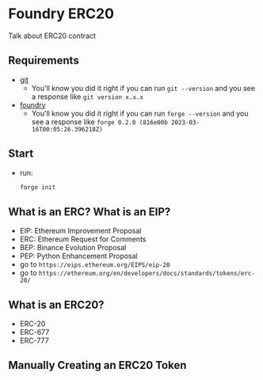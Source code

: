 # Foundry ERC20

Talk about ERC20 contract

## Requirements

- [git](https://git-scm.com/book/en/v2/Getting-Started-Installing-Git)
  - You'll know you did it right if you can run `git --version` and you see a response like `git version x.x.x`
- [foundry](https://getfoundry.sh/)
  - You'll know you did it right if you can run `forge --version` and you see a response like `forge 0.2.0 (816e00b 2023-03-16T00:05:26.396218Z)`

## Start

- run:
  ```bash
  forge init
  ```

## What is an ERC? What is an EIP?

- EIP: Ethereum Improvement Proposal
- ERC: Ethereum Request for Comments
- BEP: Binance Evolution Proposal
- PEP: Python Enhancement Proposal
- go to `https://eips.ethereum.org/EIPS/eip-20`
- go to `https://ethereum.org/en/developers/docs/standards/tokens/erc-20/`

## What is an ERC20?

- ERC-20
- ERC-677
- ERC-777

## Manually Creating an ERC20 Token
